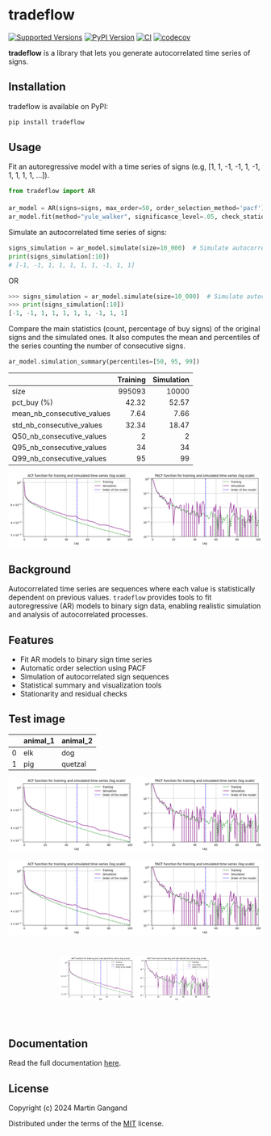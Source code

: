 # tradeflow

[![Supported Versions](https://img.shields.io/pypi/pyversions/tradeflow.svg)](https://pypi.org/project/tradeflow/)
[![PyPI Version](https://img.shields.io/pypi/v/tradeflow)](https://pypi.org/project/tradeflow/)
[![CI](https://github.com/MartinGangand/tradeflow/actions/workflows/ci.yml/badge.svg)](https://github.com/MartinGangand/tradeflow/actions)
[![codecov](https://codecov.io/github/MartinGangand/tradeflow/graph/badge.svg?token=T5Z95K8KRM)](https://codecov.io/github/MartinGangand/tradeflow)

**tradeflow** is a library that lets you generate autocorrelated time series of signs.

## Installation
tradeflow is available on PyPI:

```bash
pip install tradeflow
```

## Usage
Fit an autoregressive model with a time series of signs (e.g, [1, 1, -1, -1, 1, -1, 1, 1, 1, 1, ...]).

```python
from tradeflow import AR

ar_model = AR(signs=signs, max_order=50, order_selection_method='pacf')
ar_model.fit(method="yule_walker", significance_level=.05, check_stationarity=True, check_residuals=True)  # Fit autoregressive model
```

Simulate an autocorrelated time series of signs:
```python
signs_simulation = ar_model.simulate(size=10_000)  # Simulate autocorrelated time series of signs
print(signs_simulation[:10])
# [-1, -1, 1, 1, 1, 1, 1, -1, 1, 1]
```

OR

```python
>>> signs_simulation = ar_model.simulate(size=10_000)  # Simulate autocorrelated time series of signs
>>> print(signs_simulation[:10])
[-1, -1, 1, 1, 1, 1, 1, -1, 1, 1]
```

Compare the main statistics (count, percentage of buy signs) of the original signs and the simulated ones.
It also computes the mean and percentiles of the series counting the number of consecutive signs.
```python
ar_model.simulation_summary(percentiles=[50, 95, 99])
```
|                            |   Training |   Simulation |
|:---------------------------|-----------:|-------------:|
| size                       |  995093    |     10000    |
| pct_buy (%)                |      42.32 |        52.57 |
| mean_nb_consecutive_values |       7.64 |         7.66 |
| std_nb_consecutive_values  |      32.34 |        18.47 |
| Q50_nb_consecutive_values  |       2    |         2    |
| Q95_nb_consecutive_values  |      34    |        34    |
| Q99_nb_consecutive_values  |      95    |        99    |

![Simulation summary](doc/images/simulation_summary.png)

## Background
Autocorrelated time series are sequences where each value is statistically dependent on previous values.
`tradeflow` provides tools to fit autoregressive (AR) models to binary sign data, enabling realistic simulation and analysis of autocorrelated processes.

## Features
- Fit AR models to binary sign time series
- Automatic order selection using PACF
- Simulation of autocorrelated sign sequences
- Statistical summary and visualization tools
- Stationarity and residual checks

## Test image
|    | animal_1   | animal_2   |
|---:|:-----------|:-----------|
|  0 | elk        | dog        |
|  1 | pig        | quetzal    |
<picture align="center">
  <source media="(prefers-color-scheme: dark)" srcset="https://pandas.pydata.org/static/img/pandas_white.svg">
  <img alt="Pandas Logo" src="doc/images/simulation_summary.png">
</picture>

![Simulation summary](doc/images/simulation_summary.png)

<h1 align="center">
    <img src="doc/images/simulation_summary.png" width="300">
</h1><br>

## Documentation

Read the full documentation [here](https://martingangand.github.io/tradeflow/).

## License

Copyright (c) 2024 Martin Gangand

Distributed under the terms of the
[MIT](https://github.com/MartinGangand/tradeflow/blob/main/LICENSE) license.
